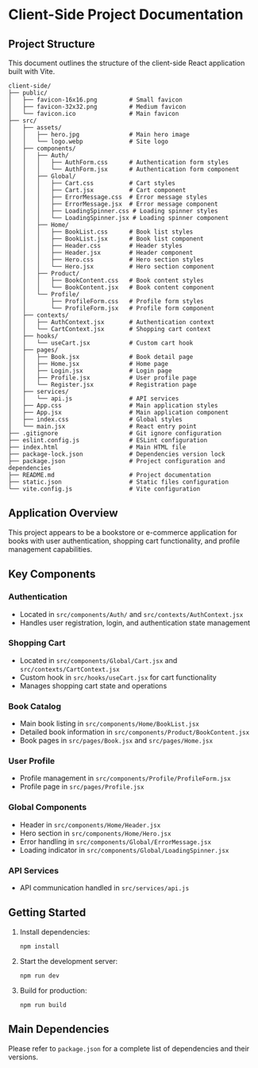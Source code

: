 # Client-Side Project Documentation

## Project Structure

This document outlines the structure of the client-side React application built with Vite.

```
client-side/
├── public/
│   ├── favicon-16x16.png         # Small favicon
│   ├── favicon-32x32.png         # Medium favicon
│   └── favicon.ico               # Main favicon
├── src/
│   ├── assets/
│   │   ├── hero.jpg              # Main hero image
│   │   └── logo.webp             # Site logo
│   ├── components/
│   │   ├── Auth/
│   │   │   ├── AuthForm.css      # Authentication form styles
│   │   │   └── AuthForm.jsx      # Authentication form component
│   │   ├── Global/
│   │   │   ├── Cart.css          # Cart styles
│   │   │   ├── Cart.jsx          # Cart component
│   │   │   ├── ErrorMessage.css  # Error message styles
│   │   │   ├── ErrorMessage.jsx  # Error message component
│   │   │   ├── LoadingSpinner.css # Loading spinner styles
│   │   │   └── LoadingSpinner.jsx # Loading spinner component
│   │   ├── Home/
│   │   │   ├── BookList.css      # Book list styles
│   │   │   ├── BookList.jsx      # Book list component
│   │   │   ├── Header.css        # Header styles
│   │   │   ├── Header.jsx        # Header component
│   │   │   ├── Hero.css          # Hero section styles
│   │   │   └── Hero.jsx          # Hero section component
│   │   ├── Product/
│   │   │   ├── BookContent.css   # Book content styles
│   │   │   └── BookContent.jsx   # Book content component
│   │   └── Profile/
│   │       ├── ProfileForm.css   # Profile form styles
│   │       └── ProfileForm.jsx   # Profile form component
│   ├── contexts/
│   │   ├── AuthContext.jsx       # Authentication context
│   │   └── CartContext.jsx       # Shopping cart context
│   ├── hooks/
│   │   └── useCart.jsx           # Custom cart hook
│   ├── pages/
│   │   ├── Book.jsx              # Book detail page
│   │   ├── Home.jsx              # Home page
│   │   ├── Login.jsx             # Login page
│   │   ├── Profile.jsx           # User profile page
│   │   └── Register.jsx          # Registration page
│   ├── services/
│   │   └── api.js                # API services
│   ├── App.css                   # Main application styles
│   ├── App.jsx                   # Main application component
│   ├── index.css                 # Global styles
│   └── main.jsx                  # React entry point
├── .gitignore                    # Git ignore configuration
├── eslint.config.js              # ESLint configuration
├── index.html                    # Main HTML file
├── package-lock.json             # Dependencies version lock
├── package.json                  # Project configuration and dependencies
├── README.md                     # Project documentation
├── static.json                   # Static files configuration
└── vite.config.js                # Vite configuration
```

## Application Overview

This project appears to be a bookstore or e-commerce application for books with user authentication, shopping cart functionality, and profile management capabilities.

## Key Components

### Authentication
- Located in `src/components/Auth/` and `src/contexts/AuthContext.jsx`
- Handles user registration, login, and authentication state management

### Shopping Cart
- Located in `src/components/Global/Cart.jsx` and `src/contexts/CartContext.jsx`
- Custom hook in `src/hooks/useCart.jsx` for cart functionality
- Manages shopping cart state and operations

### Book Catalog
- Main book listing in `src/components/Home/BookList.jsx`
- Detailed book information in `src/components/Product/BookContent.jsx`
- Book pages in `src/pages/Book.jsx` and `src/pages/Home.jsx`

### User Profile
- Profile management in `src/components/Profile/ProfileForm.jsx`
- Profile page in `src/pages/Profile.jsx`

### Global Components
- Header in `src/components/Home/Header.jsx`
- Hero section in `src/components/Home/Hero.jsx`
- Error handling in `src/components/Global/ErrorMessage.jsx`
- Loading indicator in `src/components/Global/LoadingSpinner.jsx`

### API Services
- API communication handled in `src/services/api.js`

## Getting Started

1. Install dependencies:
   ```
   npm install
   ```

2. Start the development server:
   ```
   npm run dev
   ```

3. Build for production:
   ```
   npm run build
   ```

## Main Dependencies

Please refer to `package.json` for a complete list of dependencies and their versions.
